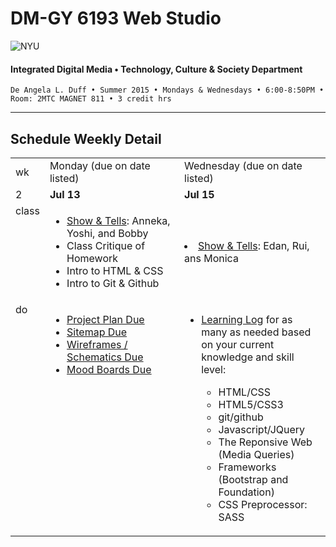 # DM-GY 6193 Web Studio

![NYU](http://ws2.polishedsolid.com/de/nyu_soe_logo.png)
#### Integrated Digital Media • Technology, Culture & Society Department

    De Angela L. Duff • Summer 2015 • Mondays & Wednesdays • 6:00-8:50PM • Room: 2MTC MAGNET 811 • 3 credit hrs

---

## Schedule Weekly Detail

<table>
<tr>
<td>wk</td>
<td>Monday (due on date listed)</td>
<td>Wednesday (due on date listed)</td>
</tr>
<!-- first week -->
<tr>
        <td valign="top" width="4%">2</td>
        <td valign="top" width="48%"><strong>Jul 13</strong></td>
        <td valign="top" width="48%"><strong>Jul 15</strong></td>
    </tr>
 <tr>
        <td valign="top">class</td>
        <td valign="top">
        <ul>
        <li><a href="../assignments/dm6193_show_and_tells.md">Show &amp; Tells</a>: Anneka, Yoshi, and Bobby</li>
        <li>Class Critique of Homework</li>
        <li>Intro to HTML &amp; CSS</li>
        <li>Intro to Git &amp; Github</li>
        </ul>
        </td>
        <td><li><a href="../assignments/dm6193_show_and_tells.md">Show &amp; Tells</a>: Edan, Rui, ans Monica</li></td>
</tr>
<tr>
        <td valign="top">do</td>
        <td valign="top">
        <ul>
        <li><a href="../assignments/dm6193_project_plan.md">Project Plan Due</a></li>
        <li><a href="../assignments/dm6193_show_and_tells.md">Sitemap Due</a></li>
        <li><a href="../assignments/dm6193_show_and_tells.md">Wireframes / Schematics Due</a></li>
        <li><a href="../assignments/dm6193_show_and_tells.md">Mood Boards Due</a></li>
        </ul>    
        </td>
        <td valign="top">
        <ul>
            <li><a href="../assignments/dm6193_learning_logs.md">Learning Log</a> for as many as needed based on your current knowledge and skill level:</li>
                <ul>
                <li>HTML/CSS</li>
                <li>HTML5/CSS3</li>
                <li>git/github</li>
                <li>Javascript/JQuery</li>
                <li>The Reponsive Web (Media Queries)</li>
                <li>Frameworks (Bootstrap and Foundation)</li>
                <li>CSS Preprocessor: SASS</li>
                </ul>
        </ul></td>
</tr>
</table>